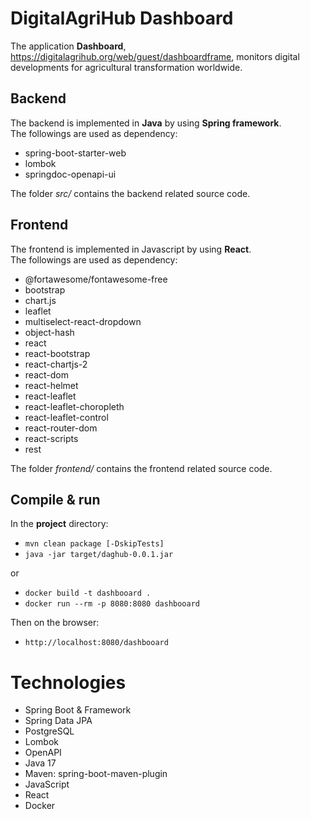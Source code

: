 # DigitalAgriHub Dashboard 
The application **Dashboard**, https://digitalagrihub.org/web/guest/dashboardframe, monitors digital developments for agricultural transformation worldwide.

## Backend
The backend is implemented in **Java** by using **Spring framework**.  
The followings are used as dependency:
- spring-boot-starter-web
- lombok
- springdoc-openapi-ui

The folder _src/_ contains the backend related source code.

## Frontend
The frontend is implemented in Javascript by using **React**.  
The followings are used as dependency:
- @fortawesome/fontawesome-free
- bootstrap
- chart.js
- leaflet
- multiselect-react-dropdown
- object-hash
- react
- react-bootstrap
- react-chartjs-2
- react-dom
- react-helmet
- react-leaflet
- react-leaflet-choropleth
- react-leaflet-control
- react-router-dom
- react-scripts
- rest

The folder _frontend/_ contains the frontend related source code.

## Compile & run

In the **project** directory:
- `mvn clean package [-DskipTests]`
- `java -jar target/daghub-0.0.1.jar`

or 

- `docker build -t dashbooard .`
- `docker run --rm -p 8080:8080 dashbooard`

Then on the browser:
- `http://localhost:8080/dashbooard`

# Technologies
- Spring Boot & Framework
- Spring Data JPA
- PostgreSQL
- Lombok
- OpenAPI
- Java 17
- Maven: spring-boot-maven-plugin
- JavaScript
- React
- Docker
